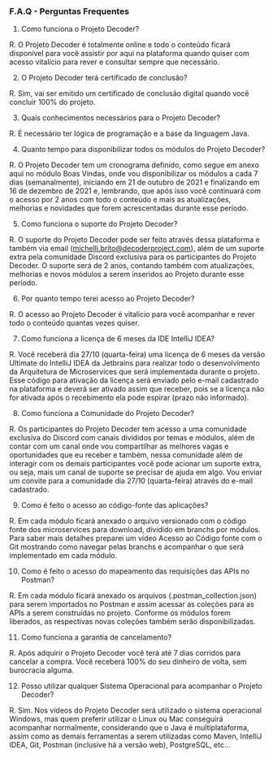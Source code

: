 ### F.A.Q - Perguntas Frequentes
1) Como funciona o Projeto Decoder?

R. O Projeto Decoder é totalmente online e todo o conteúdo ficará disponível para você assistir por aqui na plataforma quando quiser com acesso vitalício para rever e consultar sempre que necessário.

 

2) O Projeto Decoder terá certificado de conclusão?

R. Sim, vai ser emitido um certificado de conclusão digital quando você concluir 100% do projeto.

 

3) Quais conhecimentos necessários para o Projeto Decoder?

R. É necessário ter lógica de programação e a base da linguagem Java.



4) Quanto tempo para disponibilizar todos os módulos do Projeto Decoder?

R. O Projeto Decoder tem um cronograma definido, como segue em anexo aqui no módulo Boas Vindas, onde vou disponibilizar os módulos a cada 7 dias (semanalmente), iniciando em 21 de outubro de 2021 e finalizando em 16 de dezembro de 2021 e, lembrando, que após isso você continuará com o acesso por 2 anos com todo o conteúdo e mais as atualizações, melhorias e novidades que forem acrescentadas durante esse período.

 

5) Como funciona o suporte do Projeto Decoder?

R. O suporte do Projeto Decoder pode ser feito através dessa plataforma e também via email (michelli.brito@decoderproject.com), além de um suporte extra pela comunidade Discord exclusiva para os participantes do Projeto Decoder. O suporte será de 2 anos, contando também com atualizações, melhorias e novos módulos a serem inseridos ao Projeto durante esse período.


 

6) Por quanto tempo terei acesso ao Projeto Decoder?

R. O acesso ao Projeto Decoder é vitalício para você acompanhar e rever todo o conteúdo quantas vezes quiser.

 

7) Como funciona a licença de 6 meses da IDE IntelliJ IDEA?

R. Você receberá dia 27/10 (quarta-feira) uma licença de 6 meses da versão Ultimate do IntelliJ IDEA da Jetbrains para realizar todo o desenvolvimento da Arquitetura de Microservices que será implementada durante o projeto. Esse código para ativação da licença será enviado pelo e-mail cadastrado na plataforma e deverá ser ativado assim que receber, pois se a licença não for ativada  após o recebimento ela pode espirar (prazo não informado).

 

8) Como funciona a Comunidade do Projeto Decoder?

R. Os participantes do Projeto Decoder tem acesso a uma comunidade exclusiva do Discord com canais divididos por temas e módulos, além de contar com um canal onde vou compartilhar as melhores vagas e oportunidades que eu receber e também, nessa comunidade além de interagir com os demais participantes você pode acionar um suporte extra, ou seja, mais um canal de suporte se precisar de ajuda em algo. Vou enviar um convite para a comunidade dia 27/10 (quarta-feira) através do e-mail cadastrado.



9) Como é feito o acesso ao código-fonte das aplicações?

R. Em cada módulo ficará anexado o arquivo versionado com o código fonte dos microservices para download, dividido em branchs por módulos. Para saber mais detalhes preparei um vídeo Acesso ao Código fonte com o Git mostrando como navegar pelas branchs e acompanhar o que será implementado em cada módulo.



10) Como é feito o acesso do mapeamento das requisições das APIs no Postman?

R. Em cada módulo ficará anexado os arquivos (.postman_collection.json) para serem importados no Postman e assim acessar as coleções para as APIs a serem construídas no projeto. Conforme os módulos forem liberados, as respectivas novas coleções também serão disponibilizadas.



11) Como funciona a garantia de cancelamento?

R. Após adquirir o Projeto Decoder você terá até 7 dias corridos para cancelar a compra. Você receberá 100% do seu dinheiro de volta, sem burocracia alguma.



12) Posso utilizar qualquer Sistema Operacional para acompanhar o Projeto Decoder?

R. Sim. Nos vídeos do Projeto Decoder será utilizado o sistema operacional Windows, mas quem preferir utilizar o Linux ou Mac conseguirá acompanhar normalmente, considerando que o Java é multiplataforma, assim como as demais ferramentas a serem utilizadas como Maven,  IntelliJ IDEA, Git, Postman (inclusive há a versão web), PostgreSQL, etc...